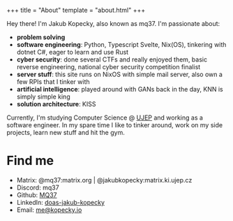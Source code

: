 +++
title = "About"
template = "about.html"
+++

Hey there! I'm Jakub Kopecky, also known as mq37. I'm passionate about:
- **problem solving**
- **software engineering**: Python, Typescript Svelte, Nix(OS), tinkering with dotnet C#, eager to learn and use Rust
- **cyber security**: done several CTFs and really enjoyed them, basic reverse engineering, national cyber security competition finalist
- **server stuff**: this site runs on NixOS with simple mail server, also own a few RPIs that I tinker with
- **artificial intelligence**: played around with GANs back in the day, KNN is simply simple king
- **solution architecture**: KISS


Currently, I'm studying Computer Science @ [UJEP](https://ujep.cz) and working as a software engineer. In my spare time I like to tinker around, work on my side projects, learn new stuff and hit the gym.

# Find me 
- Matrix: @mq37:matrix.org | @jakubkopecky:matrix.ki.ujep.cz
- Discord: mq37
- Github: [MQ37](https://github.com/MQ37)
- LinkedIn: [doas-jakub-kopecky](https://www.linkedin.com/in/doas-jakub-kopecky)
- Email: [me@kopecky.io](mailto:me@kopecky.io)

